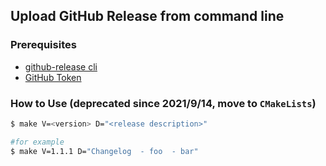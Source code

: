 ## Upload GitHub Release from command line
### Prerequisites

- [github-release cli](https://github.com/github-release/github-release)
- [GitHub Token](https://docs.github.com/en/github/authenticating-to-github/creating-a-personal-access-token)

### How to Use (deprecated since 2021/9/14, move to `CMakeLists`)

```bash
$ make V=<version> D="<release description>"

#for example
$ make V=1.1.1 D="Changelog  - foo  - bar"
```
